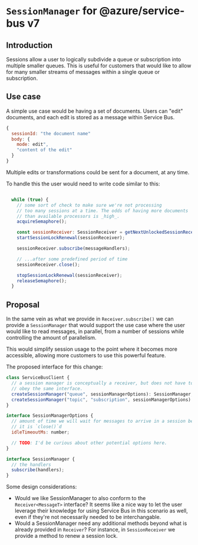 # `SessionManager` for @azure/service-bus v7

## Introduction

Sessions allow a user to logically subdivide a queue or subscription
into multiple smaller queues. This is useful for customers that would 
like to allow for many smaller streams of messages within a single 
queue or subscription.

## Use case

A simple use case would be having a set of documents. Users can "edit"
documents, and each edit is stored as a message within Service Bus.

```javascript
{ 
  sessionId: "the document name"
  body: {
    mode: edit",
    "content of the edit"
  }  
}
```

Multiple edits or transformations could be sent for a document, at any time.

To handle this the user would need to write code similar to this:

```javascript

  while (true) {    
    // some sort of check to make sure we're not processing
    // too many sessions at a time. The odds of having more documents
    // than available processors is _high_.
    acquireSemaphore();

    const sessionReceiver: SessionReceiver = getNextUnlockedSessionReceiver();
    startSessionLockRenewal(sessionReceiver);

    sessionReceiver.subscribe(messageHandlers);

    // ...after some predefined period of time
    sessionReceiver.close();

    stopSessionLockRenewal(sessionReceiver);
    releaseSemaphore();
  }
```

## Proposal

In the same vein as what we provide in `Receiver.subscribe()` we can provide a 
`SessionManager` that would support the use case where the user would like 
to read messages, in parallel, from a number of sessions while controlling
the amount of parallelism.

This would simplify session usage to the point where it becomes more accessible, 
allowing more customers to use this powerful feature.

The proposed interface for this change:

```javascript
class ServiceBusClient {
  // a session manager is conceptually a receiver, but does not have to 
  // obey the same interface.
  createSessionManager("queue", sessionManagerOptions): SessionManager;
  createSessionManager("topic", "subscription", sessionManagerOptions): SessionManager;
}

interface SessionManagerOptions {
  // amount of time we will wait for messages to arrive in a session before
  // it is `close()`d
  idleTimeoutMs: number;

  // TODO: I'd be curious about other potential options here.
}

interface SessionManager {
  // the handlers 
  subscribe(handlers);
}

```

Some design considerations:
- Would we like SessionManager to also conform to the `Receiver<MessageT>` interface? It seems
  like a nice way to let the user leverage their knowledge for using Service Bus in this scenario
  as well, even if they're not necessarily needed to be interchangable.
- Would a SessionManager need any additional methods beyond what is already provided in 
  `Receiver`? For instance, in `SessionReceiver` we provide a method to renew a session lock.

